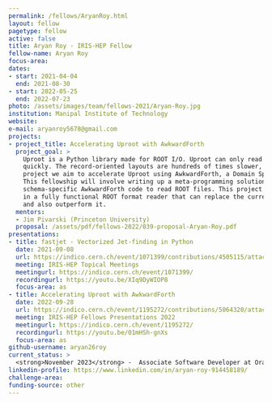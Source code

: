 ```yaml
---
permalink: /fellows/AryanRoy.html
layout: fellow
pagetype: fellow
active: false
title: Aryan Roy - IRIS-HEP Fellow
fellow-name: Aryan Roy
focus-area:
dates:
- start: 2021-04-04
  end: 2021-08-30
- start: 2022-05-25
  end: 2022-07-23
photo: /assets/images/team/fellows-2021/Aryan-Roy.jpg
institution: Manipal Institute of Technology
website:
e-mail: aryanroy5678@gmail.com
projects:
- project_title: Accelerating Uproot with AwkwardForth
  project_goal: >
    Uproot is a Python library made for ROOT I/O. Uproot can only read columnar data
    quickly. The record-oriented layouts are hundreds of times slower, hence, in this
    project we aim to accelerate Uproot using AwkwardForth, a Domain Specific Language.
    This fellowship will involve writing up a meta-programming solution to generate
    schema-specific AwkwardForth code to read ROOT files. This project will result
    in a fully functional ROOT format reader that can replace the current solution
    and also outperform it.
  mentors:
  - Jim Pivarski (Princeton University)
  proposal: /assets/pdf/fellows-2022/039-proposal-Aryan-Roy.pdf
presentations:
- title: fastjet - Vectorized Jet-finding in Python
  date: 2021-09-08
  url: https://indico.cern.ch/event/1071399/contributions/4505115/attachments/2305850/3922853/fastjet%20%285%29.pdf
  meeting: IRIS-HEP Topical Meetings
  meetingurl: https://indico.cern.ch/event/1071399/
  recordingurl: https://youtu.be/XIq9DyWIOP8
  focus-area: as
- title: Accelerating Uproot with AwkwardForth
  date: 2022-09-28
  url: https://indico.cern.ch/event/1195272/contributions/5064320/attachments/2518080/4329512/Aryan-final-presentation.pdf
  meeting: IRIS-HEP Fellows Presentations 2022
  meetingurl: https://indico.cern.ch/event/1195272/
  recordingurl: https://youtu.be/01mHSh-gnXs
  focus-area: as
github-username: aryan26roy
current_status: >
  <strong>November 2023</strong> -  Associate Software Developer at Oracle
linkedin-profile: https://www.linkedin.com/in/aryan-roy-914458189/
challenge-area:
funding-source: other
---
```

